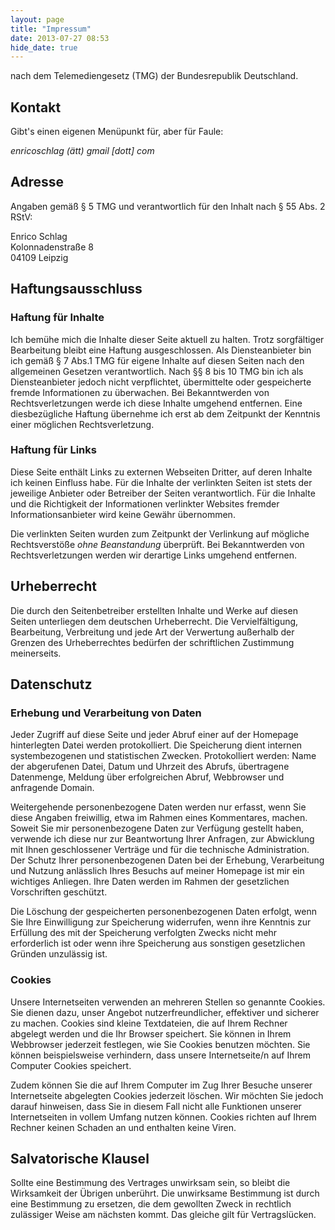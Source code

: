 ```yaml
---
layout: page
title: "Impressum"
date: 2013-07-27 08:53
hide_date: true
---
```


nach dem Telemediengesetz (TMG) der Bundesrepublik Deutschland.

## Kontakt

Gibt's einen eigenen Menüpunkt für, aber für Faule:

*enricoschlag (ätt) gmail [dott] com*

## Adresse

Angaben gemäß § 5 TMG und verantwortlich für den Inhalt nach § 55 Abs. 2 RStV:

Enrico Schlag  
Kolonnadenstraße 8  
04109 Leipzig

## Haftungsausschluss

### Haftung für Inhalte

Ich bemühe mich die Inhalte dieser Seite aktuell zu halten. Trotz sorgfältiger Bearbeitung bleibt eine Haftung ausgeschlossen.
Als Diensteanbieter bin ich gemäß § 7 Abs.1 TMG für eigene Inhalte auf diesen Seiten nach den allgemeinen Gesetzen verantwortlich.
Nach §§ 8 bis 10 TMG bin ich als Diensteanbieter jedoch nicht verpflichtet, übermittelte oder gespeicherte fremde Informationen zu überwachen. Bei Bekanntwerden von Rechtsverletzungen werde ich diese Inhalte umgehend entfernen. Eine diesbezügliche Haftung übernehme ich erst ab dem Zeitpunkt der Kenntnis einer möglichen Rechtsverletzung.

### Haftung für Links

Diese Seite enthält Links zu externen Webseiten Dritter, auf deren Inhalte ich keinen Einfluss habe. Für die Inhalte der verlinkten Seiten ist stets der jeweilige Anbieter oder Betreiber der Seiten verantwortlich. Für die Inhalte und die Richtigkeit der Informationen verlinkter Websites fremder Informationsanbieter wird keine Gewähr übernommen.

Die verlinkten Seiten wurden zum Zeitpunkt der Verlinkung auf mögliche Rechtsverstöße *ohne Beanstandung* überprüft. Bei Bekanntwerden von Rechtsverletzungen werden wir derartige Links umgehend entfernen.

## Urheberrecht

Die durch den Seitenbetreiber erstellten Inhalte und Werke auf diesen Seiten unterliegen dem deutschen Urheberrecht. Die Vervielfältigung, Bearbeitung, Verbreitung und jede Art der Verwertung außerhalb der Grenzen des Urheberrechtes bedürfen der schriftlichen Zustimmung meinerseits.

## Datenschutz

### Erhebung und Verarbeitung von Daten

Jeder Zugriff auf diese Seite und jeder Abruf einer auf der Homepage hinterlegten Datei werden protokolliert. Die Speicherung dient internen systembezogenen und statistischen Zwecken. Protokolliert werden: Name der abgerufenen Datei, Datum und Uhrzeit des Abrufs, übertragene Datenmenge, Meldung über erfolgreichen Abruf, Webbrowser und anfragende Domain.

Weitergehende personenbezogene Daten werden nur erfasst, wenn Sie diese Angaben freiwillig, etwa im Rahmen eines Kommentares, machen. Soweit Sie mir personenbezogene Daten zur Verfügung gestellt haben, verwende ich diese nur zur Beantwortung Ihrer Anfragen, zur Abwicklung mit Ihnen geschlossener Verträge und für die technische Administration. Der Schutz Ihrer personenbezogenen Daten bei der Erhebung, Verarbeitung und Nutzung anlässlich Ihres Besuchs auf meiner Homepage ist mir ein wichtiges Anliegen. Ihre Daten werden im Rahmen der gesetzlichen Vorschriften geschützt.

Die Löschung der gespeicherten personenbezogenen Daten erfolgt, wenn Sie Ihre Einwilligung zur Speicherung widerrufen, wenn ihre Kenntnis zur Erfüllung des mit der Speicherung verfolgten Zwecks nicht mehr erforderlich ist oder wenn ihre Speicherung aus sonstigen gesetzlichen Gründen unzulässig ist.

### Cookies

Unsere Internetseiten verwenden an mehreren Stellen so genannte Cookies. Sie dienen dazu, unser Angebot nutzerfreundlicher, effektiver und sicherer zu machen. Cookies sind kleine Textdateien, die auf Ihrem Rechner abgelegt werden und die Ihr Browser speichert. Sie können in Ihrem Webbrowser jederzeit festlegen, wie Sie Cookies benutzen möchten. Sie können beispielsweise verhindern, dass unsere Internetseite/n auf Ihrem Computer Cookies speichert.

Zudem können Sie die auf Ihrem Computer im Zug Ihrer Besuche unserer Internetseite abgelegten Cookies jederzeit löschen. Wir möchten Sie jedoch darauf hinweisen, dass Sie in diesem Fall nicht alle Funktionen unserer Internetseiten in vollem Umfang nutzen können. Cookies richten auf Ihrem Rechner keinen Schaden an und enthalten keine Viren.

## Salvatorische Klausel

Sollte eine Bestimmung des Vertrages unwirksam sein, so bleibt die Wirksamkeit der Übrigen unberührt. Die unwirksame Bestimmung ist durch eine Bestimmung zu ersetzen, die dem gewollten Zweck in rechtlich zulässiger Weise am nächsten kommt. Das gleiche gilt für Vertragslücken.